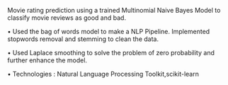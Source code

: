 Movie rating prediction using a trained  Multinomial Naive Bayes Model to classify movie reviews as good and bad.

  •	Used the bag of words model to make a NLP Pipeline. Implemented stopwords removal and stemming to clean the data.

  • Used Laplace smoothing to solve the problem of zero probability and further enhance the model.

  •	Technologies : Natural Language Processing Toolkit,scikit-learn
